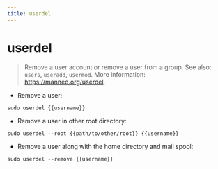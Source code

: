 ```yaml
---
title: userdel
---
```

# userdel

> Remove a user account or remove a user from a group.
> See also: `users`, `useradd`, `usermod`.
> More information: <https://manned.org/userdel>.

- Remove a user:

`sudo userdel {{username}}`

- Remove a user in other root directory:

`sudo userdel --root {{path/to/other/root}} {{username}}`

- Remove a user along with the home directory and mail spool:

`sudo userdel --remove {{username}}`
